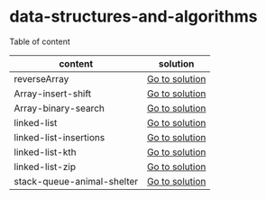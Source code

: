 # data-structures-and-algorithms

Table of content 

| content   |      solution      | 
|----------|:-------------:|
| reverseArray|  [Go to solution](./array-reverse/README.md) | 
| Array-insert-shift|  [Go to solution](./array-insert-shift/README.md)|   
| Array-binary-search|  [Go to solution](./array-binary-search/README.md)| 
| linked-list|  [Go to solution](./linked-list/README.md)|  
| linked-list-insertions|  [Go to solution](./linked-list/README2.md)|  
| linked-list-kth|  [Go to solution](./linked-list/README3.md)|  
| linked-list-zip|  [Go to solution](./linked-list/README4.md)|  
| stack-queue-animal-shelter| [Go to solution](./stack-queue-animal-shelter/README.md)| 